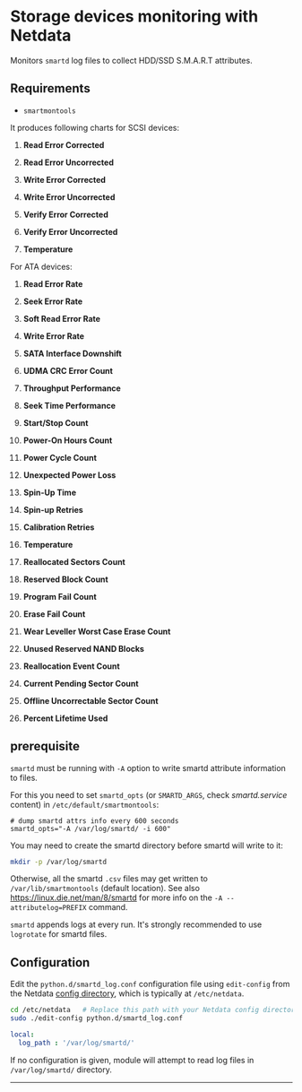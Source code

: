 <!--
title: "Storage devices monitoring with Netdata"
custom_edit_url: "https://github.com/netdata/netdata/edit/master/collectors/python.d.plugin/smartd_log/README.md"
sidebar_label: "S.M.A.R.T. attributes"
learn_status: "Published"
learn_topic_type: "References"
learn_rel_path: "References/Collectors references/Devices"
-->

# Storage devices monitoring with Netdata

Monitors `smartd` log files to collect HDD/SSD S.M.A.R.T attributes.

## Requirements

-   `smartmontools`

It produces following charts for SCSI devices:

1.  **Read Error Corrected**

2.  **Read Error Uncorrected**

3.  **Write Error Corrected**

4.  **Write Error Uncorrected**

5.  **Verify Error Corrected**

6.  **Verify Error Uncorrected**

7.  **Temperature**

For ATA devices:

1.  **Read Error Rate**

2.  **Seek Error Rate**

3.  **Soft Read Error Rate**

4.  **Write Error Rate**

5.  **SATA Interface Downshift**

6.  **UDMA CRC Error Count**

7.  **Throughput Performance**

8.  **Seek Time Performance**

9.  **Start/Stop Count**

10. **Power-On Hours Count**

11. **Power Cycle Count**

12. **Unexpected Power Loss**

13. **Spin-Up Time**

14. **Spin-up Retries**

15. **Calibration Retries**

16. **Temperature**

17. **Reallocated Sectors Count**

18. **Reserved Block Count**

19. **Program Fail Count**

20. **Erase Fail Count**

21. **Wear Leveller Worst Case Erase Count**

22. **Unused Reserved NAND Blocks**

23. **Reallocation Event Count**

24. **Current Pending Sector Count**

25. **Offline Uncorrectable Sector Count**

26. **Percent Lifetime Used**

## prerequisite

`smartd` must be running with `-A` option to write smartd attribute information to files.

For this you need to set `smartd_opts` (or `SMARTD_ARGS`, check _smartd.service_ content) in `/etc/default/smartmontools`:

```
# dump smartd attrs info every 600 seconds
smartd_opts="-A /var/log/smartd/ -i 600"
```

You may need to create the smartd directory before smartd will write to it: 

```sh
mkdir -p /var/log/smartd
```

Otherwise, all the smartd `.csv` files may get written to `/var/lib/smartmontools` (default location). See also <https://linux.die.net/man/8/smartd> for more info on the `-A --attributelog=PREFIX` command.

`smartd` appends logs at every run. It's strongly recommended to use `logrotate` for smartd files.

## Configuration

Edit the `python.d/smartd_log.conf` configuration file using `edit-config` from the Netdata [config
directory](/docs/configure/nodes.md), which is typically at `/etc/netdata`.

```bash
cd /etc/netdata   # Replace this path with your Netdata config directory, if different
sudo ./edit-config python.d/smartd_log.conf
```

```yaml
local:
  log_path : '/var/log/smartd/'
```

If no configuration is given, module will attempt to read log files in `/var/log/smartd/` directory.

---


